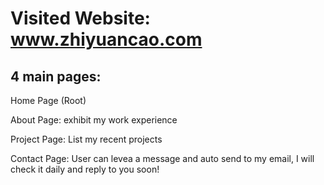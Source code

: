 # Visited Website: www.zhiyuancao.com

## 4 main pages:

  Home Page (Root)
  
  About Page: exhibit my work experience 
  
  Project Page: List my recent projects
  
  Contact Page: User can levea a message and auto send to my email, I will check it daily and reply to you soon!
